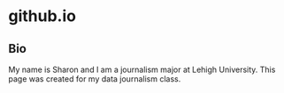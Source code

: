 # github.io

## Bio
My name is Sharon and I am a journalism major at Lehigh University.
This page was created for my data journalism class.
